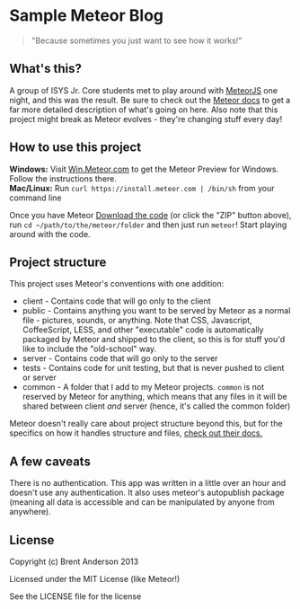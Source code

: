 # Sample Meteor Blog

> "Because sometimes you just want to see how it works!"

## What's this?
A group of ISYS Jr. Core students met to play around with [MeteorJS](http://www.meteor.com) one night, and this was the result. Be sure to check out the [Meteor docs](http://docs.meteor.com) to get a far more detailed description of what's going on here. Also note that this project might break as Meteor evolves - they're changing stuff every day!

## How to use this project
__Windows:__ Visit [Win.Meteor.com](http://win.meteor.com) to get the Meteor Preview for Windows. Follow the instructions there.  
__Mac/Linux:__ Run `curl https://install.meteor.com | /bin/sh` from your command line

Once you have Meteor [Download the code](http://github.com/brentjanderson/meteor-blog/archive/master.zip) (or click the "ZIP" button above), run `cd ~/path/to/the/meteor/folder` and then just run `meteor`! Start playing around with the code.

## Project structure
This project uses Meteor's conventions with one addition:

* client - Contains code that will go only to the client
* public - Contains anything you want to be served by Meteor as a normal file - pictures, sounds, or anything. Note that CSS, Javascript, CoffeeScript, LESS, and other "executable" code is automatically packaged by Meteor and shipped to the client, so this is for stuff you'd like to include the "old-school" way.
* server - Contains code that will go only to the server
* tests - Contains code for unit testing, but that is never pushed to client or server
* common - A folder that I add to my Meteor projects. `common` is not reserved by Meteor for anything, which means that any files in it will be shared between client _and_ server (hence, it's called the common folder)

Meteor doesn't really care about project structure beyond this, but for the specifics on how it handles structure and files, [check out their docs.](http://docs.meteor.com/#structuringyourapp)

## A few caveats
There is no authentication. This app was written in a little over an hour and doesn't use any authentication. It also uses meteor's autopublish package (meaning all data is accessible and can be manipulated by anyone from anywhere).

## License
Copyright (c) Brent Anderson 2013

Licensed under the MIT License (like Meteor!)

See the LICENSE file for the license
